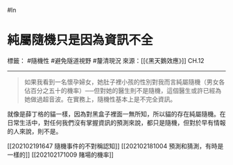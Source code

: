 #ln 
# 純屬隨機只是因為資訊不全
標籤： #隨機性 #避免隧道視野 #釐清現況 
來源：[[《黑天鵝效應》]] CH.12

---

> 如果我看到一名懷孕婦女，她肚子裡小孩的性別對我而言純屬隨機（男女各佔百分之五十的機率）──但對她的醫生則不是隨機，這個醫生或許已經為她做過超音波。在實務上，隨機性基本上是不完全資訊。

就像是薛丁格的貓一樣，因為對黑盒子裡面一無所知，所以貓的存在純屬隨機。在日常生活中，對任何我們沒有掌握資訊的預測來說，都只是隨機，但對於早有情報的人來說，則不是。

[[202102191647 隨機事件的不對稱認知]]
[[202102181004 預測和猜測，有時是一樣的]]
[[202102171009 賭場的機率]]